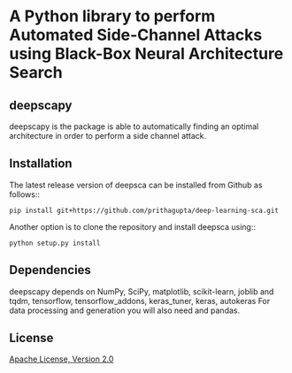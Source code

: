 # A Python library to perform Automated Side-Channel Attacks using Black-Box Neural Architecture Search



deepscapy
------------

deepscapy is the package is able to automatically finding an optimal architecture in order to perform a side channel attack.

Installation
------------
The latest release version of deepsca can be installed from Github as follows::
	
	pip install git+https://github.com/prithagupta/deep-learning-sca.git

Another option is to clone the repository and install deepsca using::

	python setup.py install


Dependencies
------------
deepscapy depends on NumPy, SciPy, matplotlib, scikit-learn, joblib and tqdm, tensorflow, tensorflow_addons, keras_tuner, keras, autokeras
For data processing and generation you will also need and pandas.


License
--------
[Apache License, Version 2.0](https://github.com/prithagupta/deep-learning-sca/blob/main/LICENSE)
